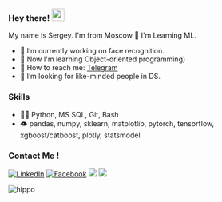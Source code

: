 ### Hey there! <img src="https://media.giphy.com/media/hvRJCLFzcasrR4ia7z/giphy.gif" width="25px">
My name is Sergey. I'm from Moscow 🌆 I'm Learning ML.

- 🔭 I’m currently working on face recognition.
- 🤔 Now I'm learning Object-oriented programming)
- 💬 How to reach me: [Telegram](https://t.me/ghiopinion)
- 🤔 I’m looking for like-minded people in DS.

### Skills
- 👨‍💻 Python, MS SQL, Git, Bash
- 👁️ pandas, numpy, sklearn, matplotlib, pytorch, tensorflow, xgboost/catboost, plotly, statsmodel

### Contact Me !

[<img target="_blank" src="https://img.icons8.com/color/48/000000/linkedin.png" title="LinkedIn">](https://linkedin.cn/in/sergey-kitaev-019133200/)       [<img target="_blank" src="https://img.icons8.com/color/48/000000/facebook-new.png" title="Facebook">](https://facebook.com/profile.php?id=100006987757699/)                [<img target="_blank" src="https://img.icons8.com/fluency/50/000000/instagram-new.png">](https://www.instagram.com/takeitself/)             [<img target="_blank" src="https://img.icons8.com/fluency/48/000000/spotify.png">](https://open.spotify.com/user/31v5hq5xg6ecn5uvutig2hded4di?si=b35a039a0f094ee9)


![hippo](https://media3.giphy.com/media/S3Ot3hZ5bcy8o/giphy.gif)
